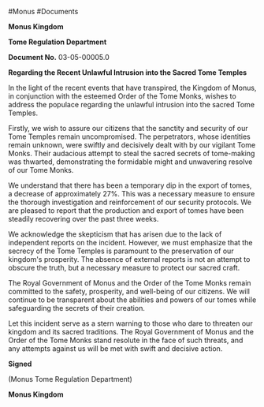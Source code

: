 #Monus #Documents

**Monus Kingdom**

**Tome Regulation Department**

**Document No.** 03-05-00005.0

**Regarding the Recent Unlawful Intrusion into the Sacred Tome Temples**

In the light of the recent events that have transpired, the Kingdom of Monus, in conjunction with the esteemed Order of the Tome Monks, wishes to address the populace regarding the unlawful intrusion into the sacred Tome Temples.

Firstly, we wish to assure our citizens that the sanctity and security of our Tome Temples remain uncompromised. The perpetrators, whose identities remain unknown, were swiftly and decisively dealt with by our vigilant Tome Monks. Their audacious attempt to steal the sacred secrets of tome-making was thwarted, demonstrating the formidable might and unwavering resolve of our Tome Monks.

We understand that there has been a temporary dip in the export of tomes, a decrease of approximately 27%. This was a necessary measure to ensure the thorough investigation and reinforcement of our security protocols. We are pleased to report that the production and export of tomes have been steadily recovering over the past three weeks.

We acknowledge the skepticism that has arisen due to the lack of independent reports on the incident. However, we must emphasize that the secrecy of the Tome Temples is paramount to the preservation of our kingdom's prosperity. The absence of external reports is not an attempt to obscure the truth, but a necessary measure to protect our sacred craft.

The Royal Government of Monus and the Order of the Tome Monks remain committed to the safety, prosperity, and well-being of our citizens. We will continue to be transparent about the abilities and powers of our tomes while safeguarding the secrets of their creation.

Let this incident serve as a stern warning to those who dare to threaten our kingdom and its sacred traditions. The Royal Government of Monus and the Order of the Tome Monks stand resolute in the face of such threats, and any attempts against us will be met with swift and decisive action.

**Signed**

(Monus Tome Regulation Department)

**Monus Kingdom**